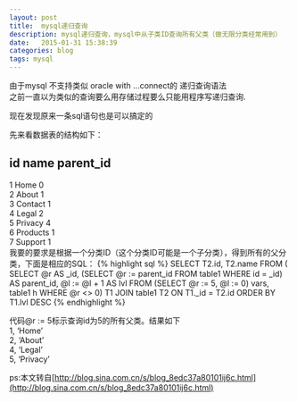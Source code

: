 ```yaml
---
layout: post
title:  mysql递归查询
description: mysql递归查询，mysql中从子类ID查询所有父类（做无限分类经常用到）
date:   2015-01-31 15:38:39
categories: blog
tags: mysql
---
```

由于mysql 不支持类似 oracle with ...connect的 递归查询语法  
之前一直以为类似的查询要么用存储过程要么只能用程序写递归查询.

现在发现原来一条sql语句也是可以搞定的  

先来看数据表的结构如下：

id  name    parent_id   
---------------------------   
1   Home        0   
2   About       1  
3   Contact     1  
4   Legal       2  
5   Privacy     4  
6   Products    1  
7   Support     1  
我要的要求是根据一个分类ID（这个分类ID可能是一个子分类），得到所有的父分类，下面是相应的SQL：
{% highlight sql %}
SELECT T2.id, T2.name 
FROM ( 
    SELECT 
        @r AS _id, 
        (SELECT @r := parent_id FROM table1 WHERE id = _id) AS parent_id, 
        @l := @l + 1 AS lvl 
    FROM 
        (SELECT @r := 5, @l := 0) vars, 
        table1 h 
    WHERE @r <> 0) T1 
JOIN table1 T2 
ON T1._id = T2.id 
ORDER BY T1.lvl DESC 
{% endhighlight %}

代码@r := 5标示查询id为5的所有父类。结果如下  
1, ‘Home’     
2, ‘About’    
4, ‘Legal’    
5, ‘Privacy’  

ps:本文转自[http://blog.sina.com.cn/s/blog_8edc37a80101ij6c.html](http://blog.sina.com.cn/s/blog_8edc37a80101ij6c.html)
